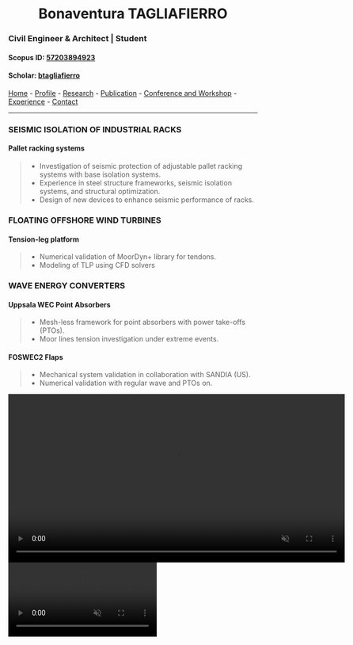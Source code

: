 #  <center> Bonaventura TAGLIAFIERRO <center> #

###  Civil Engineer & Architect | Student 

####  Scopus ID: [57203894923](https://www.scopus.com/authid/detail.uri?authorId=57203894923)
####  Scholar: [btagliafierro](https://scholar.google.com/citations?hl=en&user=JX-TrjQAAAAJ)

[Home](index.md) - [Profile](profile.md) - [Research](research.md) - [Publication](publication.md) - [Conference and Workshop](events.md) - [Experience](experience) - [Contact](contact.md) 
___
### SEISMIC ISOLATION OF INDUSTRIAL RACKS
#### **Pallet racking systems** 
> - Investigation of seismic protection of adjustable pallet racking systems with base isolation systems. 
> - Experience in steel structure frameworks, seismic isolation systems, and structural optimization. 
> - Design of new devices to enhance seismic performance of racks. 
  
### FLOATING OFFSHORE WIND TURBINES
#### **Tension-leg platform** 
> - Numerical validation of MoorDyn+ library for tendons. 
> - Modeling of TLP using CFD solvers

### WAVE ENERGY CONVERTERS
#### **Uppsala WEC** Point Absorbers
> - Mesh-less framework for point absorbers with power take-offs (PTOs). 
> - Moor lines tension investigation under extreme events. 

#### **FOSWEC2** Flaps 
> - Mechanical system validation in collaboration with SANDIA (US). 
> - Numerical validation with regular wave and PTOs on.
  
<video width="680" autoplay loop muted markdown="1" align="center" frameborder="1"> 
  <source src="video/extreme_lat.mp4" type="video/mp4">
  Your browser does not support the video tag.
</video>
<video width="300" autoplay loop muted markdown="1" style="display: inline-block;" align="right"  frameborder="1"> 
  <source src="video/extreme_zoom.mp4" type="video/mp4">
  Your browser does not support the video tag.
</video>
